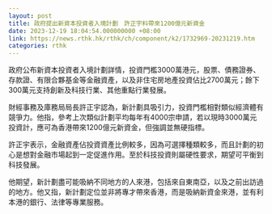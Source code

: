 ```yaml
---
layout: post
title: 政府提出新資本投資者入境計劃　許正宇料帶來1200億元新資金
date: 2023-12-19 18:04:54.000000000 +08:00
link: https://news.rthk.hk/rthk/ch/component/k2/1732969-20231219.htm
categories: rthk
---
```


政府公布新資本投資者入境計劃詳情，投資門檻3000萬港元，股票、債務證券、存款證、有限合夥基金等金融資產，以及非住宅房地產投資佔比2700萬元；餘下300萬元支持創新及科技行業、其他重點行業發展。

財經事務及庫務局局長許正宇認為，新計劃具吸引力，投資門檻相對類似經濟體有競爭力。他指，參考上次類似計劃平均每年有4000宗申請，若以現時3000萬元投資計，應可為香港帶來1200億元新資金，但強調並無硬指標。

許正宇表示，金融資產佔投資資產比例較多，因為可選擇種類較多，而且計劃的初心是想對金融市場起到一定促進作用。至於科技投資則屬硬性要求，期望可平衡到科技發展。

他期望，新計劃盡可能吸納不同地方的人來港，包括來自東南亞，以及之前出訪過的地方。他又指，新計劃定位並非將專才帶來香港，而是吸納新資金來港，並有利本港的銀行、法律等專業服務。
